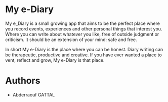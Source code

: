 # My e-Diary
My e_Diary is a small growing app that aims to be the perfect place where you record events, experiences and other personal things that interest you. 
Where you can write about whatever you like, free of outside judgment or criticism. 
It should be an extension of your mind: safe and free. 


In short My e-Diary is the place where you can be honest. 
Diary writing can be therapeutic, productive and creative. 
If you have ever wanted a place to vent, reflect and grow, My e-Diary is that place.


# Authors
* Abderraouf GATTAL
